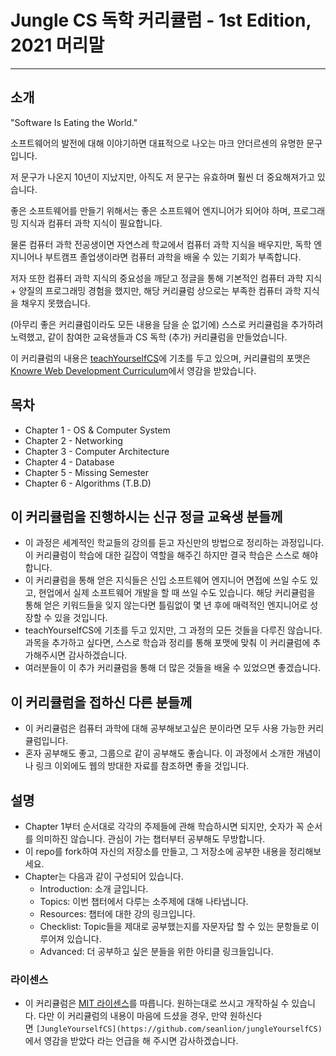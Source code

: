 # Jungle CS 독학 커리큘럼 - 1st Edition, 2021 머리말
---
## 소개
"Software Is Eating the World."

소프트웨어의 발전에 대해 이야기하면 대표적으로 나오는 마크 안더르센의 유명한 문구입니다.

저 문구가 나온지 10년이 지났지만, 아직도 저 문구는 유효하며 훨씬 더 중요해져가고 있습니다.

좋은 소프트웨어를 만들기 위해서는 좋은 소프트웨어 엔지니어가 되어야 하며, 프로그래밍 지식과 컴퓨터 과학 지식이 필요합니다.

물론 컴퓨터 과학 전공생이면 자연스레 학교에서 컴퓨터 과학 지식을 배우지만, 독학 엔지니어나 부트캠프 졸업생이라면 컴퓨터 과학을 배울 수 있는 기회가 부족합니다. 

저자 또한 컴퓨터 과학 지식의 중요성을 깨닫고 정글을 통해 기본적인 컴퓨터 과학 지식 + 양질의 프로그래밍 경험을 했지만,  해당 커리큘럼 상으로는 부족한 컴퓨터 과학 지식을 채우지 못했습니다.

(아무리 좋은 커리큘럼이라도 모든 내용을 담을 순 없기에) 스스로 커리큘럼을 추가하려 노력했고, 같이 참여한 교육생들과 CS 독학 (추가) 커리큘럼을 만들었습니다.

이 커리큘럼의 내용은 [teachYourselfCS](https://teachyourselfcs.com/)에 기초를 두고 있으며, 커리큘럼의 포맷은 [Knowre Web Development Curriculum](https://github.com/Knowre-Dev/WebDevCurriculum)에서 영감을 받았습니다.

## 목차

- Chapter 1 - OS & Computer System
- Chapter 2 - Networking
- Chapter 3 - Computer Architecture
- Chapter 4 - Database
- Chapter 5 - Missing Semester
- Chapter 6 - Algorithms (T.B.D)

## **이 커리큘럼을 진행하시는 신규 정글 교육생 분들께**

- 이 과정은 세계적인 학교들의 강의를 듣고 자신만의 방법으로 정리하는 과정입니다. 이 커리큘럼이 학습에 대한 길잡이 역할을 해주긴 하지만 결국 학습은 스스로 해야 합니다.
- 이 커리큘럼을 통해 얻은 지식들은 신입 소프트웨어 엔지니어 면접에 쓰일 수도 있고, 현업에서 실제 소프트웨어 개발을 할 때 쓰일 수도 있습니다. 
해당 커리큘럼을 통해 얻은 키워드들을 잊지 않는다면 틀림없이 몇 년 후에 매력적인 엔지니어로 성장할 수 있을 것입니다.
- teachYourselfCS에 기초를 두고 있지만, 그 과정의 모든 것들을 다루진 않습니다. 과목을 추가하고 싶다면, 스스로 학습과 정리를 통해 포맷에 맞춰 이 커리큘럼에 추가해주시면 감사하겠습니다.
- 여러분들이 이 추가 커리큘럼을 통해 더 많은 것들을 배울 수 있었으면 좋겠습니다.

## **이 커리큘럼을 접하신 다른 분들께**

- 이 커리큘럼은 컴퓨터 과학에 대해 공부해보고싶은 분이라면 모두 사용 가능한 커리큘럼입니다.
- 혼자 공부해도 좋고, 그룹으로 같이 공부해도 좋습니다. 이 과정에서 소개한 개념이나 링크 이외에도 웹의 방대한 자료를 참조하면 좋을 것입니다.

## **설명**

- Chapter 1부터 순서대로 각각의 주제들에 관해 학습하시면 되지만, 숫자가 꼭 순서를 의미하진 않습니다. 관심이 가는 챕터부터 공부해도 무방합니다.
- 이 repo를 fork하여 자신의 저장소를 만들고, 그 저장소에 공부한 내용을 정리해보세요.
- Chapter는 다음과 같이 구성되어 있습니다.
    - Introduction: 소개 글입니다.
    - Topics: 이번 챕터에서 다루는 소주제에 대해 나타냅니다.
    - Resources: 챕터에 대한 강의 링크입니다.
    - Checklist: Topic들을 제대로 공부했는지를 자문자답 할 수 있는 문항들로 이루어져 있습니다.
    - Advanced: 더 공부하고 싶은 분들을 위한 아티클 링크들입니다.

### **라이센스**

- 이 커리큘럼은 [MIT 라이센스](https://github.com/seanlion/jungleYourselfCS/blob/main/LICENSE)를 따릅니다. 원하는대로 쓰시고 개작하실 수 있습니다. 다만 이 커리큘럼의 내용이 마음에 드셨을 경우, 만약 원하신다면 `[JungleYourselfCS](https://github.com/seanlion/jungleYourselfCS)`에서 영감을 받았다 라는 언급을 해 주시면 감사하겠습니다.
